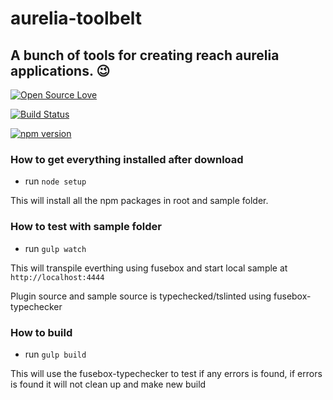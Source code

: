 # aurelia-toolbelt

## A bunch of tools for creating reach aurelia applications. :wink:


[![Open Source Love](https://badges.frapsoft.com/os/mit/mit.svg?v=102)](https://github.com/ellerbrock/open-source-badge/)

[![Build Status](https://travis-ci.org/shahabganji/aurelia-toolbelt.svg?branch=dev)](https://travis-ci.org/shahabganji/aurelia-toolbelt)

[![npm version](https://badge.fury.io/js/aurelia-toolbelt.svg)](https://badge.fury.io/js/aurelia-toolbelt)

### How to get everything installed after download
* run `node setup`

This will install all the npm packages in root and sample folder.


### How to test with sample folder

* run `gulp watch`

This will transpile everthing using fusebox and start local sample at `http://localhost:4444`

Plugin source and sample source is typechecked/tslinted using fusebox-typechecker


### How to build

* run `gulp build`

This will use the fusebox-typechecker to test if any errors is found, if errors is found it will not clean up and make new build
